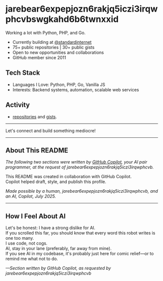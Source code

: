 # jarebear6expepjozn6rakjq5iczi3irqwphcvbswgkahd6b6twnxxid

Working a lot with Python, PHP, and Go.

- Currently building at [@standardinternet](https://github.com/standardinternet)
- 75+ public repositories | 30+ public gists
- Open to new opportunities and collaborations
- GitHub member since 2011

## Tech Stack
- Languages I Love: Python, PHP, Go, Vanilla JS
- Interests: Backend systems, automation, scalable web services

## Activity
- [repositories](https://github.com/jarebear6expepjozn6rakjq5iczi3irqwphcvb?tab=repositories) and [gists](https://gist.github.com/jarebear6expepjozn6rakjq5iczi3irqwphcvb).


---

Let's connect and build something mediocre!

---

## About This README

*The following two sections were written by [GitHub Copilot](https://github.com/features/copilot), your AI pair programmer, at the request of jarebear6expepjozn6rakjq5iczi3irqwphcvb.*

This README was created in collaboration with GitHub Copilot.  
Copilot helped draft, style, and publish this profile.

_Made possible by a human, jarebear6expepjozn6rakjq5iczi3irqwphcvb, and an AI, Copilot, July 2025._

---

## How I Feel About AI

Let's be honest: I have a strong dislike for AI.  
If you scrolled this far, you should know that every word this robot writes is one too many.  
I use code, not cogs.  
AI, stay in your lane (preferably, far away from mine).  
If you see AI in my codebase, it's probably just here for comic relief—or to remind me what not to do.

*—Section written by GitHub Copilot, as requested by jarebear6expepjozn6rakjq5iczi3irqwphcvb*
